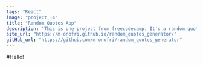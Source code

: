 ```yaml
---
tags: "React"
image: "project_14"
title: "Random Quotes App"
description: "This is one project from freecodecamp. It's a random quotes and images generator about dogs and cats."
site_url: "https://m-onofri.github.io/random_quotes_generator/"  
gitHub_url: "https://github.com/m-onofri/random_quotes_generator"
---
```


#Hello!